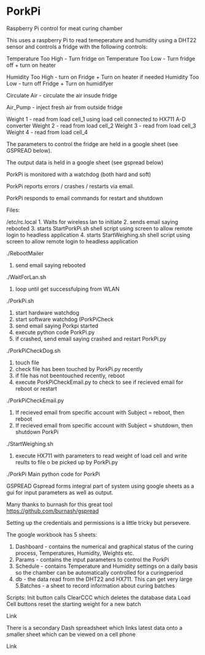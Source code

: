 # PorkPi
Raspberry Pi control for meat curing chamber

This uses a raspberry Pi to read temeperature and humidity using a DHT22 sensor and controls a fridge with the following controls:

  Temperature Too High - Turn fridge on
  Temperature Too Low - Turn fridge off + turn on heater
  
  Humidity Too High - turn on Fridge + Turn on heater if needed
  Humidity Too Low - turn off Fridge + Turn on humidifyer
  
  Circulate Air - circulate the air insude fridge
  
  Air_Pump - inject fresh air from outside fridge
  
  Weight 1 - read from load cell_1 using load cell connected to HX711 A-D converter 
  Weight 2 - read from load cell_2
  Weight 3 - read from load cell_3
  Weight 4 - read from load cell_4
  
  
  The parameters to control the fridge are held in a google sheet (see GSPREAD below).
  
  The output data is held in a google sheet (see gspread below)
  
  PorkPi is monitored with a watchdog (both hard and soft)
  
  PorkPi reports errors / crashes / restarts via email.
  
  PorkPi responds to email commands for restart and shutdown
  
  
  Files:
 
 /etc/rc.local
    1. Waits for wireless lan to initiate
    2. sends email saying rebooted
    3. starts StartPorkPi.sh shell script using screen to allow remote login to headless application
    4. starts StartWeighing.sh shell script using screen to allow remote login to headless application
   
 ./RebootMailer
   1. send email saying rebooted
   
 ./WaitForLan.sh
   1. loop until get successfulping from WLAN
   
 ./PorkPi.sh
   1. start hardware watchdog
   2. start software watchdog (PorkPiCheck
   3. send email saying Porkpi started
   4. execute python code PorkPi.py
   5. if crashed, send email saying crashed and restart PorkPi.py
   
 ./PorkPiCheckDog.sh
   1. touch file
   2. check file has been touched by PorkPi.py recently
   3. if file has not beentouched recently, reboot
   4. execute PorkPiCheckEmail.py to check to see if recieved email for reboot or restart
   
 ./PorkPiCheckEmail.py
   1. If recieved email from specific account with Subject = reboot, then reboot
   2. If recieved email from specific account with Subject = shutdown, then shutdown PorkPi
   
 ./StartWeighing.sh
   1. execute HX711 with parameters to read weight of load cell and write reults to file o be picked up by PorkPi.py
   
 ./PorkPi
   Main python code for PorkPi
   
   
   
   GSPREAD
   Gspread forms integral part of system using google sheets as a gui for input parameters as well as output.
   
   Many thanks to burnash for this great tool
   https://github.com/burnash/gspread
   
   Setting up the credentials and permissions is a little tricky but persevere.
   
   The google workbook has 5 sheets:
   1. Dashboard - contains the numerical and graphical status of the curing process, Temperatures, Humidity, Weights etc.
   2. Params - contains the input parameters to control the PorkPi 
   3. Schedule - contains Temperature and Humidity settings on a daily basis so the chamber can be automatically controlled for a curingperiod
   4. db - the data read from the DHT22 and HX711.  This can get very large
   5.Batches - a sheet to record information about curing batches
   
   Scripts:  Init button calls ClearCCC which deletes the database data
             Load Cell buttons reset the starting weight for a new batch
   
Link <need to figure out how to link google sheet here>   
   
   There is a secondary Dash spreadsheet which links latest data onto a smaller sheet which can be viewed on a cell phone
   
Link <need to figure out how to link google sheet here>     
  

